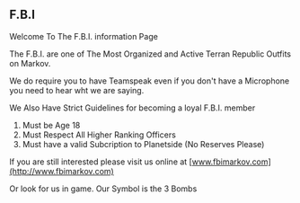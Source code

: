 ## F.B.I

Welcome To The F.B.I. information Page

The F.B.I. are one of The Most Organized and Active Terran Republic
Outfits on Markov.

We do require you to have Teamspeak even if you don't have a Microphone
you need to hear wht we are saying.

We Also Have Strict Guidelines for becoming a loyal F.B.I. member

1. Must be Age 18
2. Must Respect All Higher Ranking Officers
3. Must have a valid Subcription to Planetside (No Reserves Please)

If you are still interested please visit us online at
[www.fbimarkov.com](http://www.fbimarkov.com)

Or look for us in game. Our Symbol is the 3 Bombs
